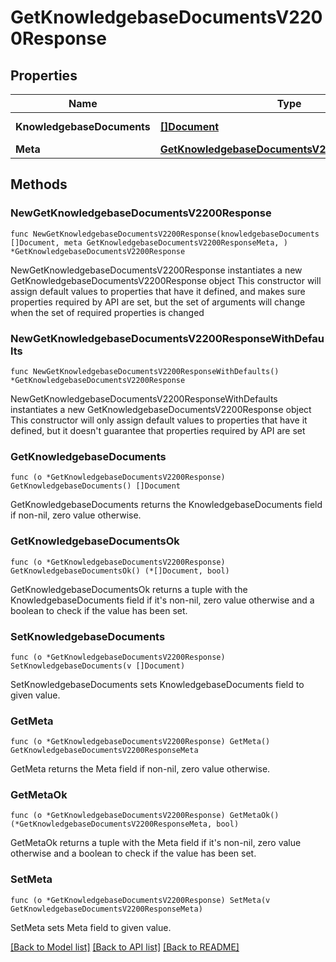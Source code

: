 # GetKnowledgebaseDocumentsV2200Response

## Properties

Name | Type | Description | Notes
------------ | ------------- | ------------- | -------------
**KnowledgebaseDocuments** | [**[]Document**](Document.md) | Список документов | 
**Meta** | [**GetKnowledgebaseDocumentsV2200ResponseMeta**](GetKnowledgebaseDocumentsV2200ResponseMeta.md) |  | 

## Methods

### NewGetKnowledgebaseDocumentsV2200Response

`func NewGetKnowledgebaseDocumentsV2200Response(knowledgebaseDocuments []Document, meta GetKnowledgebaseDocumentsV2200ResponseMeta, ) *GetKnowledgebaseDocumentsV2200Response`

NewGetKnowledgebaseDocumentsV2200Response instantiates a new GetKnowledgebaseDocumentsV2200Response object
This constructor will assign default values to properties that have it defined,
and makes sure properties required by API are set, but the set of arguments
will change when the set of required properties is changed

### NewGetKnowledgebaseDocumentsV2200ResponseWithDefaults

`func NewGetKnowledgebaseDocumentsV2200ResponseWithDefaults() *GetKnowledgebaseDocumentsV2200Response`

NewGetKnowledgebaseDocumentsV2200ResponseWithDefaults instantiates a new GetKnowledgebaseDocumentsV2200Response object
This constructor will only assign default values to properties that have it defined,
but it doesn't guarantee that properties required by API are set

### GetKnowledgebaseDocuments

`func (o *GetKnowledgebaseDocumentsV2200Response) GetKnowledgebaseDocuments() []Document`

GetKnowledgebaseDocuments returns the KnowledgebaseDocuments field if non-nil, zero value otherwise.

### GetKnowledgebaseDocumentsOk

`func (o *GetKnowledgebaseDocumentsV2200Response) GetKnowledgebaseDocumentsOk() (*[]Document, bool)`

GetKnowledgebaseDocumentsOk returns a tuple with the KnowledgebaseDocuments field if it's non-nil, zero value otherwise
and a boolean to check if the value has been set.

### SetKnowledgebaseDocuments

`func (o *GetKnowledgebaseDocumentsV2200Response) SetKnowledgebaseDocuments(v []Document)`

SetKnowledgebaseDocuments sets KnowledgebaseDocuments field to given value.


### GetMeta

`func (o *GetKnowledgebaseDocumentsV2200Response) GetMeta() GetKnowledgebaseDocumentsV2200ResponseMeta`

GetMeta returns the Meta field if non-nil, zero value otherwise.

### GetMetaOk

`func (o *GetKnowledgebaseDocumentsV2200Response) GetMetaOk() (*GetKnowledgebaseDocumentsV2200ResponseMeta, bool)`

GetMetaOk returns a tuple with the Meta field if it's non-nil, zero value otherwise
and a boolean to check if the value has been set.

### SetMeta

`func (o *GetKnowledgebaseDocumentsV2200Response) SetMeta(v GetKnowledgebaseDocumentsV2200ResponseMeta)`

SetMeta sets Meta field to given value.



[[Back to Model list]](../README.md#documentation-for-models) [[Back to API list]](../README.md#documentation-for-api-endpoints) [[Back to README]](../README.md)


